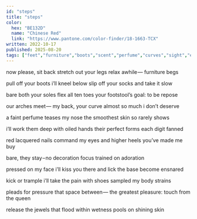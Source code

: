 ```yaml
---
id: "steps"
title: "steps"
color:
  hex: "BE132D"
  name: "Chinese Red"
  link: "https://www.pantone.com/color-finder/18-1663-TCX"
written: 2022-10-17
published: 2025-08-20
tags: ["feet","furniture","boots","scent","perfume","curves","sight","eyes","queen","water","sex","💙"]
---
```


now please, sit back
stretch out your legs
relax awhile —
furniture begs

pull off your boots
i’ll kneel below
slip off your socks
and take it slow

bare both your soles
flex all ten toes
your footstool’s goal:
to be repose

our arches meet —
my back, your curve
almost so much
i don’t deserve

a faint perfume
teases my nose
the smoothest skin
so rarely shows

i’ll work them deep
with oiled hands
their perfect forms
each digit fanned

red lacquered nails
command my eyes
and higher heels
you’ve made me buy

bare, they stay – no
decoration
focus trained on
adoration

pressed on my face
i’ll kiss you there
and lick the base
become ensnared

kick or trample
i’ll take the pain
with shoes sampled
my body strains

pleads for pressure
that space between —
the greatest pleasure:
touch from the queen

release the jewels
that flood within
wetness pools
on shining skin